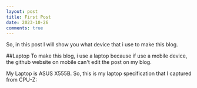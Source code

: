 ```yaml
---
layout: post
title: First Post
date: 2023-10-26
comments: true
---
```

So, in this post I will show you what device that i use to make this blog.

##Laptop
To make this blog, i use a laptop because if use a mobile device, the github website on mobile can't edit the post on my blog.

My Laptop is ASUS X555B. So, this is my laptop specification that I captured from CPU-Z:

